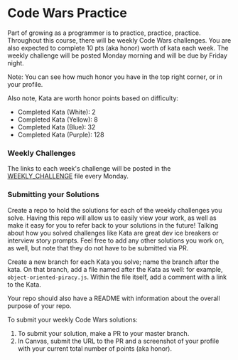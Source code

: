 # Code Wars Practice

Part of growing as a programmer is to practice, practice, practice. Throughout this course, there will be weekly Code Wars challenges. You are also expected to complete 10 pts (aka honor) worth of kata each week. The weekly challenge will be posted Monday morning and will be due by Friday night.

Note: You can see how much honor you have in the top right corner, or in your profile.

Also note, Kata are worth honor points based on difficulty:
- Completed Kata (White):	2	
- Completed Kata (Yellow): 8
- Completed Kata (Blue): 32
- Completed Kata (Purple): 128

### Weekly Challenges
The links to each week's challenge will be posted in the [WEEKLY_CHALLENGE](WEEKLY_CHALLENGE.md) file every Monday.

### Submitting your Solutions
Create a repo to hold the solutions for each of the weekly challenges you solve. Having this repo will allow us to easily view your work, as well as make it easy for you to refer back to your solutions in the future! Talking about how you solved challenges like Kata are great dev ice breakers or interview story prompts. Feel free to add any other solutions you work on, as well, but note that they do not have to be submitted via PR.

Create a new branch for each Kata you solve; name the branch after the kata. On that branch, add a file named after the Kata as well: for example, `object-oriented-piracy.js`. Within the file itself, add a comment with a link to the Kata.

Your repo should also have a README with information about the overall purpose of your repo.

To submit your weekly Code Wars solutions:
1. To submit your solution, make a PR to your master branch.
1. In Canvas, submit the URL to the PR and a screenshot of your profile with your current total number of points (aka honor).